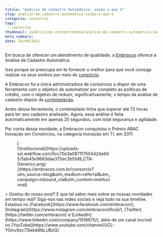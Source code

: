 ```yaml
---
titulo: "Análise de Cadastro Automática: saiba o que é"
slug: analise-de-cadastro-automatica-saiba-o-que-e
categoria: consorcio
tags:
 - consorcio
thumbnail: /public/cms-content/media/analise-de-cadastro-automatica-saiba-o-que-e.jpg
meta_summary: 
date: 24/09/2021
---
```

Em busca de oferecer um atendimento de qualidade, a [Embracon](https://www.embracon.com.br/) oferece a Análise de Cadastro Automática.

Isso porque se preocupa em te fornecer o melhor para que você consiga realizar os seus sonhos por meio do [consórcio](https://www.embracon.com.br/conhecaoconsorcio/o-que-e-consorcio).

A Embracon foi a única administradora de consórcios a dispor de uma ferramenta com o objetivo de automatizar por completo as políticas de crédito, com o objetivo de reduzir, significativamente, o tempo da análise de cadastro depois da [contemplação](https://www.embracon.com.br/conhecaoconsorcio/o-que-e-contemplacao).

Antes dessa ferramenta, o contemplado tinha que esperar até 72 horas para ter seu cadastro analisado. Agora, essa análise é feita automaticamente em apenas 25 segundos, com total segurança e agilidade.

Por conta dessa novidade, a Embracon conquistou o Prêmio ABAC Inovação em Consórcios, na categoria Inovação em TI, em 2011.

<figure class="w-richtext-figure-type-image w-richtext-align-center" style="max-width:310px">[<div>![Institucional](https://uploads-ssl.webflow.com/5cc70a3a0871f750442da9d5/5eb45e9683dae375ec3b51d9_CTA-Generico.png)</div>](https://embracon.com.br/consorcio?utm_source=blog&utm_medium=referral&utm_campaign=inbound_cta&utm_content=institucional)</figure>> Gostou do nosso post? E que tal saber mais sobre as nossas novidades em tempo real? Siga-nos nas redes sociais e veja tudo na sua timeline. Estamos no [Facebook](https://www.facebook.com/embracon/), [Instagram](https://www.instagram.com/embraconoficial/), [Twitter](https://twitter.com/embracon) e [LinkedIn](https://www.linkedin.com/company/1018875/), além de um canal incrível no [YouTube](https://www.youtube.com/channel/UCL-Y0mv9zc73Iek48NLUBzQ).
